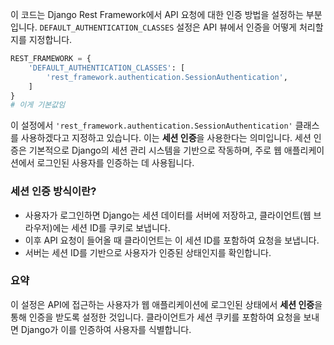 이 코드는 Django Rest Framework에서 API 요청에 대한 인증 방법을 설정하는 부분입니다. `DEFAULT_AUTHENTICATION_CLASSES` 설정은 API 뷰에서 인증을 어떻게 처리할지를 지정합니다.

```python
REST_FRAMEWORK = {
    'DEFAULT_AUTHENTICATION_CLASSES': [
        'rest_framework.authentication.SessionAuthentication',
    ]
}
# 이게 기본값임
```

이 설정에서 `'rest_framework.authentication.SessionAuthentication'` 클래스를 사용하겠다고 지정하고 있습니다. 이는 **세션 인증**을 사용한다는 의미입니다. 세션 인증은 기본적으로 Django의 세션 관리 시스템을 기반으로 작동하며, 주로 웹 애플리케이션에서 로그인된 사용자를 인증하는 데 사용됩니다.

### 세션 인증 방식이란?
- 사용자가 로그인하면 Django는 세션 데이터를 서버에 저장하고, 클라이언트(웹 브라우저)에는 세션 ID를 쿠키로 보냅니다.
- 이후 API 요청이 들어올 때 클라이언트는 이 세션 ID를 포함하여 요청을 보냅니다.
- 서버는 세션 ID를 기반으로 사용자가 인증된 상태인지를 확인합니다.

### 요약
이 설정은 API에 접근하는 사용자가 웹 애플리케이션에 로그인된 상태에서 **세션 인증**을 통해 인증을 받도록 설정한 것입니다. 클라이언트가 세션 쿠키를 포함하여 요청을 보내면 Django가 이를 인증하여 사용자를 식별합니다.